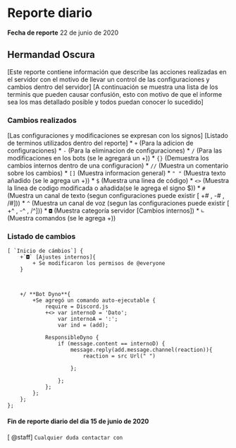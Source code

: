 # Reporte diario
**Fecha de reporte** 22 de junio de 2020

## Hermandad Oscura

[Este reporte contiene información que describe las acciones realizadas en el servidor con el motivo de llevar un control de las configuraciones y cambios dentro del servidor]
[A continuación se muestra una lista de los terminis que pueden causar confusión, esto con motivo de que el informe sea los mas detallado posible y todos puedan conocer lo sucedido]

### Cambios realizados

[Las configuraciones y modificaciones se expresan con los signos]
[Listado de terminos utilizados dentro del reporte]
            * `+` (Para la adicion de configuraciones)
            * `-` (Para la eliminacion de configuraciones)
            * `/` (Para las modificaciones en los bots (se le agregará un +))
            * `{}` (Demuestra los cambios internos dentro de una configuracion)
            * `//` (Muestra un comentario sobre los cambios)
            * `[]` (Muestra informacion general)
            * `" "` (Muestra texto añadido (se le agrega un +))
            * `$` (Muestra una linea de código)
            * `<>` (Muestra la linea de codigo modificada o añadida(se le agrega el signo $))
            * `#` (Muestra un canal de texto (segun configuraciones puede existir [ +# , -# , /#]))
            * `^` (Muestra un canal de voz (segun las configuraciones puede existir [ +^ , -^ , /^]))
            * `◘` (Muestra categoría servidor [Cambios internos])
            * `∟` (Muestra comandos (se le agrega +))


            

### Listado de cambios 

    [ `Inicio de cámbios`] {
        +`◘` [Ajustes internos]{
            + Se modificaron los permisos de @everyone 
        }



        +/ **Bot Dyno**{
            +Se agregó un comando auto-ejecutable {
                require = Discord.js
                +<> var internoD = 'Dato';
                    var internoA = ':';
                    var ind = (add);
                
                ResponsibleDyno {
                    if (message.content == internoD) {
                        message.reply(add.message.channel(reaction)){
                            reaction = src Url(" ")

                        };

                    };
                };
            };
        };
    };

#### Fin de reporte diario del dia 15 de junio de 2020
[ @staff] `Cualquier duda contactar con`